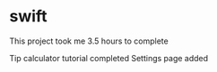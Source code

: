# swift

This project took me 3.5 hours to complete

Tip calculator tutorial completed
Settings page added


